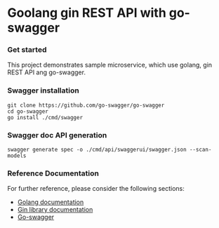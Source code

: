 # Goolang gin REST API with go-swagger

### Get started

This project demonstrates sample microservice, which use golang, gin REST API ang go-swagger.


### Swagger installation

```
git clone https://github.com/go-swagger/go-swagger
cd go-swagger
go install ./cmd/swagger
```

### Swagger doc API generation

```
swagger generate spec -o ./cmd/api/swaggerui/swagger.json --scan-models
```


### Reference Documentation

For further reference, please consider the following sections:

* [Golang documentation](https://go.dev/doc/)
* [Gin library documentation](https://gin-gonic.com/)
* [Go-swagger](https://github.com/go-swagger/go-swagger/)
